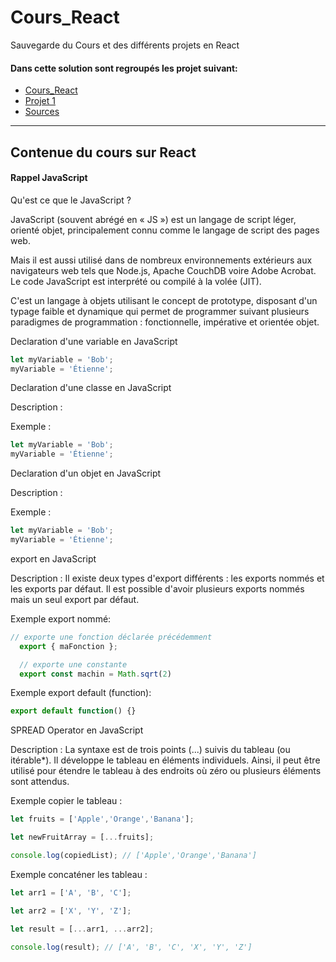 # Cours_React
Sauvegarde du Cours et des différents projets en React

#### Dans cette solution sont regroupés les projet suivant:

- [Cours_React](#Cours)
- [Projet 1](#projet-Projet_1)
- [Sources](#Sources)
	
**************************************************************************************
	
<div id='Cours'/>

## Contenue du cours sur React

#### Rappel JavaScript


Qu'est ce que le JavaScript ?

JavaScript (souvent abrégé en « JS ») est un langage de script léger, orienté objet, principalement connu comme le langage de script des pages web. 

Mais il est aussi utilisé dans de nombreux environnements extérieurs aux navigateurs web tels que Node.js, Apache CouchDB voire Adobe Acrobat. Le code JavaScript est interprété ou compilé à la volée (JIT). 

C'est un langage à objets utilisant le concept de prototype, disposant d'un typage faible et dynamique qui permet de programmer suivant plusieurs paradigmes de programmation : fonctionnelle, impérative et orientée objet.


Declaration d'une variable en JavaScript
```js
let myVariable = 'Bob';
myVariable = 'Étienne';
```
Declaration d'une classe en JavaScript

Description :

Exemple :
```js
let myVariable = 'Bob';
myVariable = 'Étienne';
```
Declaration d'un objet en JavaScript

Description :

Exemple :
```js
let myVariable = 'Bob';
myVariable = 'Étienne';
```
export en JavaScript

Description :
Il existe deux types d'export différents : les exports nommés et les exports par défaut. Il est possible d'avoir plusieurs exports nommés mais un seul export par défaut.

Exemple export nommé:
```js
// exporte une fonction déclarée précédemment
  export { maFonction };

  // exporte une constante
  export const machin = Math.sqrt(2)
```
Exemple export default (function):
```js
export default function() {}
```

SPREAD Operator en JavaScript

Description :
La syntaxe est de trois points (...) suivis du tableau (ou itérable*). Il développe le tableau en éléments individuels. Ainsi, il peut être utilisé pour étendre le tableau à des endroits où zéro ou plusieurs éléments sont attendus.

Exemple copier le tableau :
```js
let fruits = ['Apple','Orange','Banana'];

let newFruitArray = [...fruits];

console.log(copiedList); // ['Apple','Orange','Banana']
```
Exemple concaténer les tableau :
```js
let arr1 = ['A', 'B', 'C'];

let arr2 = ['X', 'Y', 'Z'];

let result = [...arr1, ...arr2];

console.log(result); // ['A', 'B', 'C', 'X', 'Y', 'Z']
```